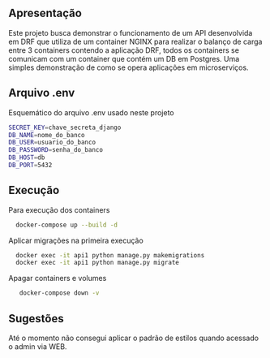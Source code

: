 ## Apresentação

Este projeto busca demonstrar o funcionamento de um API desenvolvida em DRF que utiliza de um container NGINX para realizar o balanço de carga entre 3 containers contendo a aplicação DRF, todos os containers se comunicam com um container que contém um DB em Postgres. Uma simples demonstração de como se opera aplicações em microserviços.

## Arquivo .env

Esquemático do arquivo .env usado neste projeto

```bash
SECRET_KEY=chave_secreta_django
DB_NAME=nome_do_banco
DB_USER=usuario_do_banco
DB_PASSWORD=senha_do_banco
DB_HOST=db
DB_PORT=5432
```

## Execução

Para execução dos containers

```bash
  docker-compose up --build -d
```

Aplicar migrações na primeira execução

```bash
  docker exec -it api1 python manage.py makemigrations
  docker exec -it api1 python manage.py migrate
```

Apagar containers e volumes

```bash
   docker-compose down -v  
```

## Sugestões
Até o momento não consegui aplicar o padrão de estilos quando acessado o admin via WEB. 
